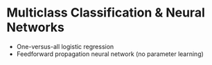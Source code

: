 # Multiclass Classification & Neural Networks

* One-versus-all logistic regression
* Feedforward propagation neural network (no parameter learning)
